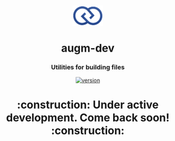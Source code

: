 <div align="center">
  <img src="https://github.com/augm-dev/augm-dev/raw/overhaul/meta/augm.png" alt="augm logo" width="80" />
</div>

<h1 align="center">augm-dev</h1>
<h3 align="center">Utilities for building files</h3>

<div align="center">
  <a href="https://npmjs.org/package/augm-dev">
    <img src="https://badgen.now.sh/npm/v/augm-dev" alt="version" />
  </a>
</div>

<h1 align="center">:construction: Under active development. Come back soon! :construction:</h1>